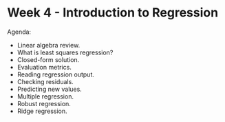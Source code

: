 # Week 4 - Introduction to Regression

Agenda:
- Linear algebra review. 
- What is least squares regression?  
- Closed-form solution.  
- Evaluation metrics.  
- Reading regression output.  
- Checking residuals.  
- Predicting new values.  
- Multiple regression. 
- Robust regression.  
- Ridge regression.  
